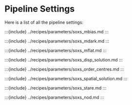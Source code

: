 # Pipeline Settings

Here is a list of all the pipeline settings:


:::{include} ../recipes/parameters/soxs_mbias.md
:::

:::{include} ../recipes/parameters/soxs_mdark.md
:::

:::{include} ../recipes/parameters/soxs_mflat.md
:::

:::{include} ../recipes/parameters/soxs_disp_solution.md
:::

:::{include} ../recipes/parameters/soxs_order_centres.md
:::

:::{include} ../recipes/parameters/soxs_spatial_solution.md
:::

:::{include} ../recipes/parameters/soxs_stare.md
:::

:::{include} ../recipes/parameters/soxs_nod.md
:::
